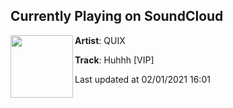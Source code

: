 ## Currently Playing on SoundCloud

[<img align="left" width="100" src="https://i1.sndcdn.com/artworks-GZRjo5t2rFINMG9i-1yfHZw-t50x50.jpg">](https://soundcloud.com/quixofficial/huhhh-vip)

**Artist**: QUIX 

**Track**: Huhhh [VIP]

Last updated at 02/01/2021 16:01
